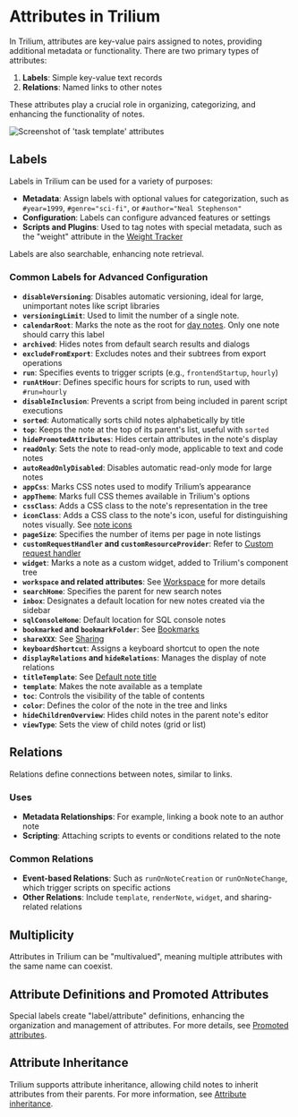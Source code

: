 # Attributes in Trilium

In Trilium, attributes are key-value pairs assigned to notes, providing additional metadata or functionality. There are two primary types of attributes:

1. **Labels**: Simple key-value text records
2. **Relations**: Named links to other notes

These attributes play a crucial role in organizing, categorizing, and enhancing the functionality of notes.

![Screenshot of 'task template' attributes](images/attributes.png)

## Labels

Labels in Trilium can be used for a variety of purposes:

- **Metadata**: Assign labels with optional values for categorization, such as `#year=1999`, `#genre="sci-fi"`, or `#author="Neal Stephenson"`
- **Configuration**: Labels can configure advanced features or settings
- **Scripts and Plugins**: Used to tag notes with special metadata, such as the "weight" attribute in the [Weight Tracker](weight-tracker.md)

Labels are also searchable, enhancing note retrieval.

### Common Labels for Advanced Configuration

- **`disableVersioning`**: Disables automatic versioning, ideal for large, unimportant notes like script libraries
- **`versioningLimit`**: Used to limit the number of a single note.
- **`calendarRoot`**: Marks the note as the root for [day notes](day-notes.md). Only one note should carry this label
- **`archived`**: Hides notes from default search results and dialogs
- **`excludeFromExport`**: Excludes notes and their subtrees from export operations
- **`run`**: Specifies events to trigger scripts (e.g., `frontendStartup`, `hourly`)
- **`runAtHour`**: Defines specific hours for scripts to run, used with `#run=hourly`
- **`disableInclusion`**: Prevents a script from being included in parent script executions
- **`sorted`**: Automatically sorts child notes alphabetically by title
- **`top`**: Keeps the note at the top of its parent's list, useful with `sorted`
- **`hidePromotedAttributes`**: Hides certain attributes in the note's display
- **`readOnly`**: Sets the note to read-only mode, applicable to text and code notes
- **`autoReadOnlyDisabled`**: Disables automatic read-only mode for large notes
- **`appCss`**: Marks CSS notes used to modify Trilium’s appearance
- **`appTheme`**: Marks full CSS themes available in Trilium's options
- **`cssClass`**: Adds a CSS class to the note's representation in the tree
- **`iconClass`**: Adds a CSS class to the note's icon, useful for distinguishing notes visually. See [note icons](note-icons.md)
- **`pageSize`**: Specifies the number of items per page in note listings
- **`customRequestHandler` and `customResourceProvider`**: Refer to [Custom request handler](custom-request-handler.md)
- **`widget`**: Marks a note as a custom widget, added to Trilium's component tree
- **`workspace` and related attributes**: See [Workspace](workspace.md) for more details
- **`searchHome`**: Specifies the parent for new search notes
- **`inbox`**: Designates a default location for new notes created via the sidebar
- **`sqlConsoleHome`**: Default location for SQL console notes
- **`bookmarked` and `bookmarkFolder`**: See [Bookmarks](bookmarks.md)
- **`shareXXX`**: See [Sharing](sharing.md)
- **`keyboardShortcut`**: Assigns a keyboard shortcut to open the note
- **`displayRelations` and `hideRelations`**: Manages the display of note relations
- **`titleTemplate`**: See [Default note title](default-note-title.md)
- **`template`**: Makes the note available as a template
- **`toc`**: Controls the visibility of the table of contents
- **`color`**: Defines the color of the note in the tree and links
- **`hideChildrenOverview`**: Hides child notes in the parent note's editor
- **`viewType`**: Sets the view of child notes (grid or list)

## Relations

Relations define connections between notes, similar to links.

### Uses

- **Metadata Relationships**: For example, linking a book note to an author note
- **Scripting**: Attaching scripts to events or conditions related to the note

### Common Relations

- **Event-based Relations**: Such as `runOnNoteCreation` or `runOnNoteChange`, which trigger scripts on specific actions
- **Other Relations**: Include `template`, `renderNote`, `widget`, and sharing-related relations

## Multiplicity

Attributes in Trilium can be "multivalued", meaning multiple attributes with the same name can coexist.

## Attribute Definitions and Promoted Attributes

Special labels create "label/attribute" definitions, enhancing the organization and management of attributes. For more details, see [Promoted attributes](promoted-attributes.md).

## Attribute Inheritance

Trilium supports attribute inheritance, allowing child notes to inherit attributes from their parents. For more information, see [Attribute inheritance](attribute-inheritance.md).

